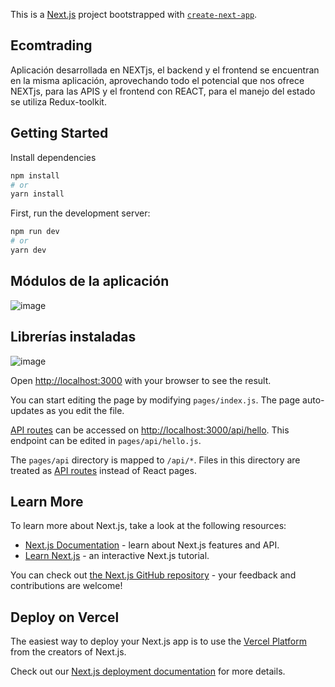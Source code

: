 This is a [Next.js](https://nextjs.org/) project bootstrapped with [`create-next-app`](https://github.com/vercel/next.js/tree/canary/packages/create-next-app).

## Ecomtrading

Aplicación desarrollada en NEXTjs, el backend y el frontend se encuentran en la misma aplicación, aprovechando todo el potencial que nos ofrece NEXTjs, para las APIS y el frontend con REACT, para el manejo del estado se utiliza Redux-toolkit.

## Getting Started

Install dependencies 

```bash
npm install
# or
yarn install 
```

First, run the development server:

```bash
npm run dev
# or
yarn dev
```

## Módulos de la aplicación 

![image](https://user-images.githubusercontent.com/36921499/190496815-db30c849-5f91-413b-b3d5-c20d04a066bf.png)


## Librerías instaladas 

![image](https://user-images.githubusercontent.com/36921499/190496421-7f982d6f-e03f-43b5-847f-e1afa539d7fd.png)


Open [http://localhost:3000](http://localhost:3000) with your browser to see the result.

You can start editing the page by modifying `pages/index.js`. The page auto-updates as you edit the file.

[API routes](https://nextjs.org/docs/api-routes/introduction) can be accessed on [http://localhost:3000/api/hello](http://localhost:3000/api/hello). This endpoint can be edited in `pages/api/hello.js`.

The `pages/api` directory is mapped to `/api/*`. Files in this directory are treated as [API routes](https://nextjs.org/docs/api-routes/introduction) instead of React pages.

## Learn More

To learn more about Next.js, take a look at the following resources:

- [Next.js Documentation](https://nextjs.org/docs) - learn about Next.js features and API.
- [Learn Next.js](https://nextjs.org/learn) - an interactive Next.js tutorial.

You can check out [the Next.js GitHub repository](https://github.com/vercel/next.js/) - your feedback and contributions are welcome!

## Deploy on Vercel

The easiest way to deploy your Next.js app is to use the [Vercel Platform](https://vercel.com/new?utm_medium=default-template&filter=next.js&utm_source=create-next-app&utm_campaign=create-next-app-readme) from the creators of Next.js.

Check out our [Next.js deployment documentation](https://nextjs.org/docs/deployment) for more details.
